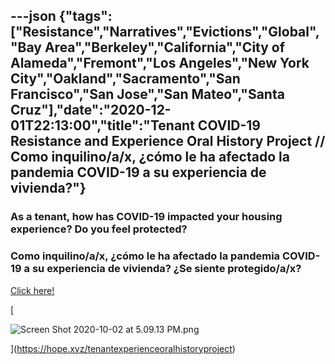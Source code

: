 ---json
{"tags":["Resistance","Narratives","Evictions","Global","Bay Area","Berkeley","California","City of Alameda","Fremont","Los Angeles","New York City","Oakland","Sacramento","San Francisco","San Jose","San Mateo","Santa Cruz"],"date":"2020-12-01T22:13:00","title":"Tenant COVID-19 Resistance and Experience Oral History Project // Como inquilino/a/x, ¿cómo le ha afectado la pandemia COVID-19 a su experiencia de vivienda?"}
---

### **As a tenant, how has COVID-19 impacted your housing experience? Do you feel protected?**

### **Como inquilino/a/x, ¿cómo le ha afectado la pandemia COVID-19 a su experiencia de vivienda? ¿Se siente protegido/a/x?**

[Click here!](https://hope.xyz/tenantexperienceoralhistoryproject)

[

![Screen Shot 2020-10-02 at 5.09.13 PM.png](https://images.squarespace-cdn.com/content/v1/52b7d7a6e4b0b3e376ac8ea2/1601673082768-XG6FFFE1RNT8909S6SNA/ke17ZwdGBToddI8pDm48kCnsbf217O08VgDNQehRfGUUqsxRUqqbr1mOJYKfIPR7LoDQ9mXPOjoJoqy81S2I8N_N4V1vUb5AoIIIbLZhVYxCRW4BPu10St3TBAUQYVKc-MEg9fFIhWMF7GFaRG2kLYhzJhjFeMnzFpoOgzfBcEslSLie7ySdmKrEvCj0wNXk/Screen+Shot+2020-10-02+at+5.09.13+PM.png)

](https://hope.xyz/tenantexperienceoralhistoryproject)